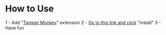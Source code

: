 # How to Use
1 - Add "[Tamper Monkey](https://chrome.google.com/webstore/detail/tampermonkey/dhdgffkkebhmkfjojejmpbldmpobfkfo?hl=fr)" extension 
2 - [Go to this link and click](https://github.com/KeparDEV/venger/raw/main/Kepar.user.js) "install"
3 - Have fun
